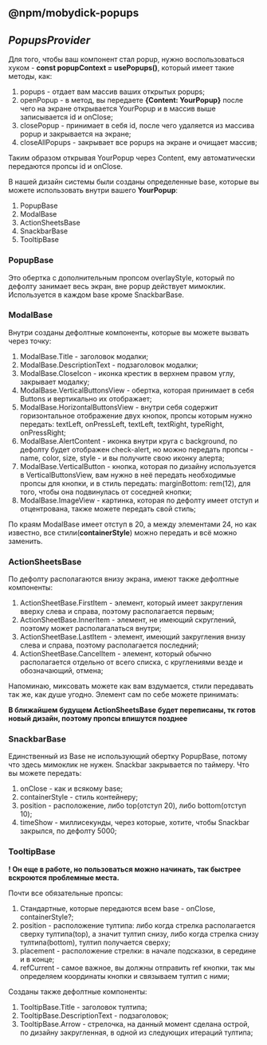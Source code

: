 ## @npm/mobydick-popups

## ***PopupsProvider***

Для того, чтобы ваш компонент стал popup, нужно воспользоваться хуком - **const popupContext = usePopups()**, который имеет такие методы, как:

1. popups - отдает вам массив ваших открытых popups;
2. openPopup - в метод, вы передаете **{Content: YourPopup}** после чего на экране открывается YourPopup и в массив выше записывается id и onClose;
3. closePopup - принимает в себя id, после чего удаляется из массива popup и закрывается на экране; 
4. closeAllPopups - закрывает все popups на экране и очищает массив;

Таким образом открывая YourPopup через Content, ему автоматически передаются пропсы id и onClose.

В нашей дизайн системы были созданы определенные base, которые вы можете использовать внутри вашего **YourPopup**:
1. PopupBase
2. ModalBase
3. ActionSheetsBase
4. SnackbarBase
5. TooltipBase

### **PopupBase**
Это обертка с дополнительным пропсом overlayStyle, который по дефолту занимает весь экран, вне popup действует мимоклик. Используется в каждом base кроме SnackbarBase. 

### **ModalBase**
Внутри созданы дефолтные компоненты, которые вы можете вызвать через точку:
1. ModalBase.Title - заголовок модалки;
2. ModalBase.DescriptionText - подзаголовок модалки;
3. ModalBase.CloseIcon - иконка крестик в верхнем правом углу, закрывает модалку;
4. ModalBase.VerticalButtonsView - обертка, которая принимает в себя Buttons и вертикально их отображает;
5. ModalBase.HorizontalButtonsView - внутри себя содержит горизонтальное отображение двух кнопок, пропсы которым нужно передать: textLeft, onPressLeft, textLeft, textRight, typeRight, onPressRight;
6. ModalBase.AlertContent - иконка внутри круга с background, по дефолту будет отображен check-alert, но можно передать пропсы - name, color, size, style - и вы получите свою иконку алерта;
7. ModalBase.VerticalButton - кнопка, которая по дизайну используется в VerticalButtonsView, вам нужно в неё передать необходимые пропсы для кнопки, и в стиль передать: marginBottom: rem(12), для того, чтобы она подвинулась от соседней кнопки;
8. ModalBase.ImageView - картинка, которая по дефолту имеет отступ и отцентрована, также можете передать свой стиль;

По краям ModalBase имеет отступ в 20, а между элементами 24, но как известно, все стили(**containerStyle**) можно передать и всё можно заменить.

### **ActionSheetsBase**
По дефолту располагаются внизу экрана, имеют также дефолтные компоненты:
1. ActionSheetBase.FirstItem - элемент, который имеет закругления вверху слева и справа, поэтому располагается первым;
2. ActionSheetBase.InnerItem - элемент, не имеющий скруглений, поэтому может располагалаться внутри;
3. ActionSheetBase.LastItem - элемент, имеющий закругления внизу слева и справа, поэтому располагается последний;
4. ActionSheetBase.CancelItem - элемент, который обычно располагается отдельно от всего списка, с круглениями везде и обозначающий, отмена;

Напоминаю, миксовать можете как вам вздумается, стили передавать так же, как душе угодно.
Элемент сам по себе можете принимать:

**В ближайшем будущем ActionSheetsBase будет переписаны, тк готов новый дизайн, поэтому пропсы впишутся позднее**

### **SnackbarBase**
Единственный из Base не использующий обертку PopupBase, потому что здесь мимоклик не нужен. Snackbar закрывается по таймеру.
Что вы можете передать:
1. onClose - как и всякому base;
2. containerStyle - стиль контейнеру;
3. position - расположение, либо top(отступ 20), либо bottom(отступ 10);
4. timeShow - миллисекунды, через которые, хотите, чтобы Snackbar закрылся, по дефолту 5000;

### **TooltipBase**
**! Он еще в работе, но пользоваться можно начинать, так быстрее вскроются проблемные места.**

Почти все обязательные пропсы:
1. Стандартные, которые передаются всем base - onClose, containerStyle?;
2. position - расположение тултипа: либо когда стрелка располагается сверху тултипа(top), а значит тултип снизу, либо когда стрелка снизу тултипа(bottom), тултип получается сверху;
3. placement - расположение стрелки: в начале подсказки, в середине и в конце;
4. refCurrent - самое важное, вы должны отправить ref кнопки, так мы определяем координаты кнопки и связываем тултип с ними;

Созданы также дефолтные компоненты:
1. TooltipBase.Title - заголовок тултипа;
2. TooltipBase.DescriptionText - подзаголовок;
3. TooltipBase.Arrow - стрелочка, на данный момент сделана острой, по дизайну закругленная, в одной из следующих итераций тултипа;
